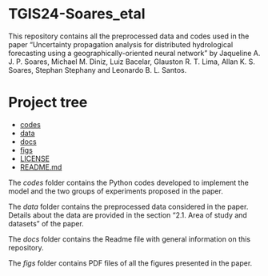 # TGIS24-Soares_etal

This repository contains all the preprocessed data and codes used in the paper “Uncertainty propagation analysis for distributed hydrological forecasting using a geographically-oriented neural network” by Jaqueline A. J. P. Soares, Michael M. Diniz, Luiz Bacelar, Glauston R. T. Lima, Allan K. S. Soares, Stephan Stephany and Leonardo B. L. Santos.

# Project tree

 * [codes](/../../tree/main/codes)
 * [data](/../../tree/main/data)
 * [docs](/../../tree/main/docs)
 * [figs](/../../tree/main/figs)
 * [LICENSE](/../../blob/main/LICENSE)
 * [README.md](/../../blob/main/docs/README.md)

The *codes* folder contains the Python codes developed to implement the model and the two groups of experiments proposed in the paper.

The *data* folder contains the preprocessed data considered in the paper. Details about the data are provided in the section “2.1. Area of study and datasets” of the paper.

The *docs* folder contains the Readme file with general information on this repository.

The *figs* folder contains PDF files of all the figures presented in the paper.
